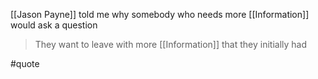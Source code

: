 [[Jason Payne]] told me why somebody who needs more [[Information]] would ask a question

> They want to leave with more [[Information]] that they initially had

#quote
